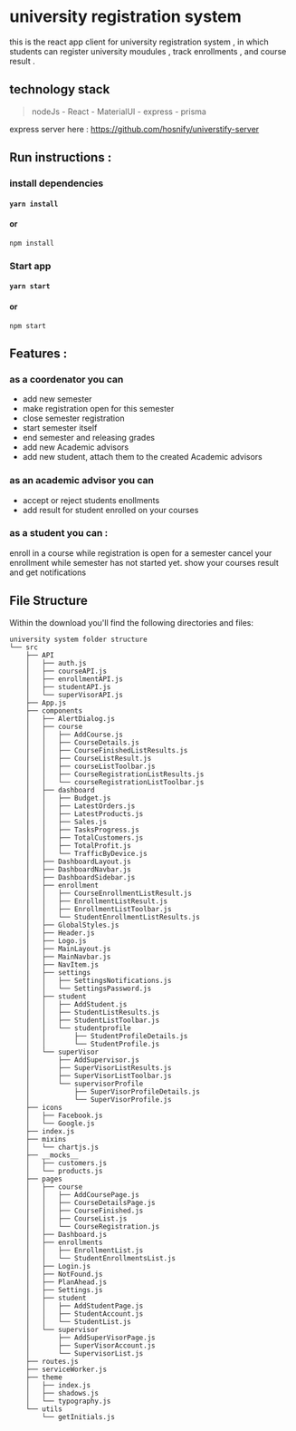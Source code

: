 # university registration system

 this is the react app client for university registration system , in which students can register university moudules , track enrollments , and course result .

## technology stack

> nodeJs - React - MaterialUI - express - prisma

express server here : https://github.com/hosnify/universtify-server

## Run instructions :

### install dependencies

#### `yarn install`

#### or

`npm install`

### Start app

#### `yarn start`

#### or

`npm start`

## Features :

### as a coordenator you can

- add new semester
- make registration open for this semester
- close semester registration
- start semester itself
- end semester and releasing grades
- add new Academic advisors
- add new student, attach them to the created Academic advisors

### as an academic advisor you can

- accept or reject students enollments
- add result for student enrolled on your courses

### as a student you can :

enroll in a course while registration is open for a semester
cancel your enrollment while semester has not started yet.
show your courses result and get notifications

## File Structure

Within the download you'll find the following directories and files:

```
university system folder structure
└── src
    ├── API
    │   ├── auth.js
    │   ├── courseAPI.js
    │   ├── enrollmentAPI.js
    │   ├── studentAPI.js
    │   └── superVisorAPI.js
    ├── App.js
    ├── components
    │   ├── AlertDialog.js
    │   ├── course
    │   │   ├── AddCourse.js
    │   │   ├── CourseDetails.js
    │   │   ├── CourseFinishedListResults.js
    │   │   ├── CourseListResult.js
    │   │   ├── courseListToolbar.js
    │   │   ├── CourseRegistrationListResults.js
    │   │   └── courseRegistrationListToolbar.js
    │   ├── dashboard
    │   │   ├── Budget.js
    │   │   ├── LatestOrders.js
    │   │   ├── LatestProducts.js
    │   │   ├── Sales.js
    │   │   ├── TasksProgress.js
    │   │   ├── TotalCustomers.js
    │   │   ├── TotalProfit.js
    │   │   └── TrafficByDevice.js
    │   ├── DashboardLayout.js
    │   ├── DashboardNavbar.js
    │   ├── DashboardSidebar.js
    │   ├── enrollment
    │   │   ├── CourseEnrollmentListResult.js
    │   │   ├── EnrollmentListResult.js
    │   │   ├── EnrollmentListToolbar.js
    │   │   └── StudentEnrollmentListResults.js
    │   ├── GlobalStyles.js
    │   ├── Header.js
    │   ├── Logo.js
    │   ├── MainLayout.js
    │   ├── MainNavbar.js
    │   ├── NavItem.js
    │   ├── settings
    │   │   ├── SettingsNotifications.js
    │   │   └── SettingsPassword.js
    │   ├── student
    │   │   ├── AddStudent.js
    │   │   ├── StudentListResults.js
    │   │   ├── StudentListToolbar.js
    │   │   └── studentprofile
    │   │       ├── StudentProfileDetails.js
    │   │       └── StudentProfile.js
    │   └── superVisor
    │       ├── AddSupervisor.js
    │       ├── SuperVisorListResults.js
    │       ├── SuperVisorListToolbar.js
    │       └── supervisorProfile
    │           ├── SuperVisorProfileDetails.js
    │           └── SuperVisorProfile.js
    ├── icons
    │   ├── Facebook.js
    │   └── Google.js
    ├── index.js
    ├── mixins
    │   └── chartjs.js
    ├── __mocks__
    │   ├── customers.js
    │   └── products.js
    ├── pages
    │   ├── course
    │   │   ├── AddCoursePage.js
    │   │   ├── CourseDetailsPage.js
    │   │   ├── CourseFinished.js
    │   │   ├── CourseList.js
    │   │   └── CourseRegistration.js
    │   ├── Dashboard.js
    │   ├── enrollments
    │   │   ├── EnrollmentList.js
    │   │   └── StudentEnrollmentsList.js
    │   ├── Login.js
    │   ├── NotFound.js
    │   ├── PlanAhead.js
    │   ├── Settings.js
    │   ├── student
    │   │   ├── AddStudentPage.js
    │   │   ├── StudentAccount.js
    │   │   └── StudentList.js
    │   └── supervisor
    │       ├── AddSuperVisorPage.js
    │       ├── SuperVisorAccount.js
    │       └── SupervisorList.js
    ├── routes.js
    ├── serviceWorker.js
    ├── theme
    │   ├── index.js
    │   ├── shadows.js
    │   └── typography.js
    └── utils
        └── getInitials.js
```

